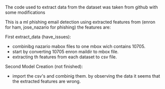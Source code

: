 The code used to extract data from the dataset was taken from github with some modifications

  This is a ml phishing email detection using extracted features from (enron for ham, jose_nazario for phishing)
the features are:



First extract_data (have_issues):
  - combinibg nazario mabox files to one mbox wich contains 10705. 
  - start by converting 10705 enron maildir to mbox file.
  - extracting th features from each dataset to csv file.
  
Second Model Creation (not finished):
  - import the csv's and combinig them.
  by observing the data it seems that the extracted features are wrong.

